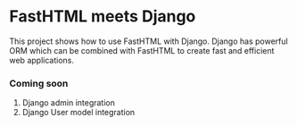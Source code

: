 # FastHTML meets Django

This project shows how to use FastHTML with Django. 
Django has powerful ORM which can be combined with FastHTML to create fast and efficient web applications.

### Coming soon
1. Django admin integration
2. Django User model integration
